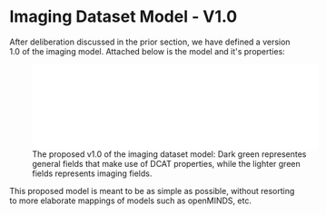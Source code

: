 # Imaging Dataset Model - V1.0

After deliberation discussed in the prior section, we have defined a version 1.0 of the imaging model. Attached below is the model and it's properties:

<figure style="width: 100%;">
    <embed src="figures\imagingDatasetModelSilverV1.0\Model.html" style="width: 100%;">
    <figcaption>The proposed v1.0 of the imaging dataset model: Dark green representes general fields that make use of DCAT properties, while the lighter green fields represents imaging fields.</figcaption>
</figure>

This proposed model is meant to be as simple as possible, without resorting to more elaborate mappings of models such as openMINDS, etc.
